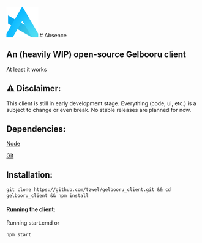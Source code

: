 <span align="center"> <img src="src/img/Absence-logo.png" width="auto" height="80px" alt="Absence logo" /> </span>
<span align="center"> # Absence </span>
## An (heavily WIP) open-source Gelbooru client
At least it works

## ⚠️ Disclaimer:
This client is still in early development stage. Everything (code, ui, etc.) is a subject to change or even break. No stable releases are planned for now.

## Dependencies:
[Node](https://nodejs.org)

[Git](https://git-scm.com)

## Installation:
```shell
git clone https://github.com/tzwel/gelbooru_client.git && cd gelbooru_client && npm install
```

#### Running the client:
Running start.cmd or

```shell
npm start
```

